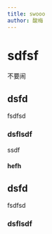 ```yaml
---
title: swooo
author: 酸梅
---
```


# sdfsf

不要闹

## dsfd

fsdfsd

### dsflsdf

ssdf

#### hefh

## dsfd

fsdfsd

### dsflsdf
